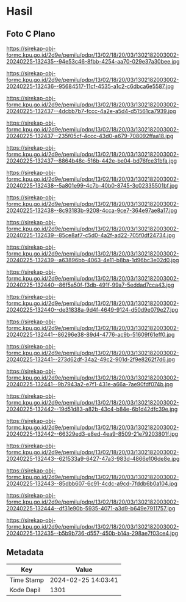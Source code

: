 # Hasil

## Foto C Plano

https://sirekap-obj-formc.kpu.go.id/2d9e/pemilu/pdpr/13/02/18/20/03/1302182003002-20240225-132435--94e53c46-8fbb-4254-aa70-029e37a30bee.jpg

https://sirekap-obj-formc.kpu.go.id/2d9e/pemilu/pdpr/13/02/18/20/03/1302182003002-20240225-132436--95684517-11cf-4535-a1c2-c6dbca6e5587.jpg

https://sirekap-obj-formc.kpu.go.id/2d9e/pemilu/pdpr/13/02/18/20/03/1302182003002-20240225-132437--4dcbb7b7-fccc-4a2e-a5d4-d51561ca7939.jpg

https://sirekap-obj-formc.kpu.go.id/2d9e/pemilu/pdpr/13/02/18/20/03/1302182003002-20240225-132437--235f05cf-4ccc-43d0-a679-708092ffaa18.jpg

https://sirekap-obj-formc.kpu.go.id/2d9e/pemilu/pdpr/13/02/18/20/03/1302182003002-20240225-132437--8864b48c-516b-442e-be04-bd76fce31bfa.jpg

https://sirekap-obj-formc.kpu.go.id/2d9e/pemilu/pdpr/13/02/18/20/03/1302182003002-20240225-132438--5a801e99-4c7b-40b0-8745-3c02335501bf.jpg

https://sirekap-obj-formc.kpu.go.id/2d9e/pemilu/pdpr/13/02/18/20/03/1302182003002-20240225-132438--8c93183b-9208-4cca-9ce7-364e97ae8a17.jpg

https://sirekap-obj-formc.kpu.go.id/2d9e/pemilu/pdpr/13/02/18/20/03/1302182003002-20240225-132439--85ce8af7-c5d0-4a2f-ad22-705f0df24734.jpg

https://sirekap-obj-formc.kpu.go.id/2d9e/pemilu/pdpr/13/02/18/20/03/1302182003002-20240225-132439--a63896bb-4063-4e11-b8ba-1d96bc3e02d0.jpg

https://sirekap-obj-formc.kpu.go.id/2d9e/pemilu/pdpr/13/02/18/20/03/1302182003002-20240225-132440--86f5a50f-f3db-491f-99a7-5eddad7cca43.jpg

https://sirekap-obj-formc.kpu.go.id/2d9e/pemilu/pdpr/13/02/18/20/03/1302182003002-20240225-132440--de31838a-9d4f-4649-9124-d50d9e079e27.jpg

https://sirekap-obj-formc.kpu.go.id/2d9e/pemilu/pdpr/13/02/18/20/03/1302182003002-20240225-132441--86296e38-89d4-4776-ac9b-51609f61eff0.jpg

https://sirekap-obj-formc.kpu.go.id/2d9e/pemilu/pdpr/13/02/18/20/03/1302182003002-20240225-132441--273d62df-34a2-49c2-901d-2f9e8262f7d6.jpg

https://sirekap-obj-formc.kpu.go.id/2d9e/pemilu/pdpr/13/02/18/20/03/1302182003002-20240225-132441--9b7943a2-e7f1-431e-a66a-7ae90fdf074b.jpg

https://sirekap-obj-formc.kpu.go.id/2d9e/pemilu/pdpr/13/02/18/20/03/1302182003002-20240225-132442--19d51d83-a82b-43c4-b84e-6b1d42dfc39e.jpg

https://sirekap-obj-formc.kpu.go.id/2d9e/pemilu/pdpr/13/02/18/20/03/1302182003002-20240225-132442--66329ed3-e8ed-4ea9-8509-21e79203801f.jpg

https://sirekap-obj-formc.kpu.go.id/2d9e/pemilu/pdpr/13/02/18/20/03/1302182003002-20240225-132443--621533a9-6427-47a3-983d-4866e106de8e.jpg

https://sirekap-obj-formc.kpu.go.id/2d9e/pemilu/pdpr/13/02/18/20/03/1302182003002-20240225-132443--85dbb607-6c91-4cdc-a9cd-7fddb6b0a104.jpg

https://sirekap-obj-formc.kpu.go.id/2d9e/pemilu/pdpr/13/02/18/20/03/1302182003002-20240225-132444--df31e90b-5935-4071-a3d9-b649e7911757.jpg

https://sirekap-obj-formc.kpu.go.id/2d9e/pemilu/pdpr/13/02/18/20/03/1302182003002-20240225-132435--b5b9b736-d557-450b-b14a-298ae7f03ce4.jpg


## Metadata

| Key        | Value               |
| ---------- | ------------------- |
| Time Stamp | 2024-02-25 14:03:41 |
| Kode Dapil | 1301                |




